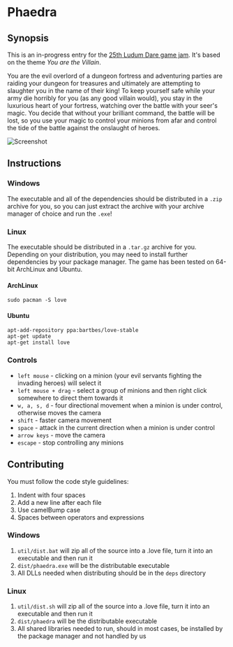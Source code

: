# Phaedra

## Synopsis

This is an in-progress entry for the [25th Ludum Dare game jam](http://www.ludumdare.com/).
It's based on the theme *You are the Villain*.  
  
You are the evil overlord of a dungeon fortress and adventuring parties are raiding your dungeon for treasures and ultimately are attempting to slaughter you in the name of their king! To keep yourself safe while your army die horribly for you (as any good villain would), you stay in the luxurious heart of your fortress, watching over the battle with your seer's magic. You decide that without your brilliant command, the battle will be lost, so you use your magic to control your minions from afar and control the tide of the battle against the onslaught of heroes.

![Screenshot](http://i.imgur.com/fsxm7.png)

## Instructions

### Windows

The executable and all of the dependencies should be distributed in a `.zip` archive for you, so you can just extract the archive with your archive manager of choice and run the `.exe`!

### Linux

The executable should be distributed in a `.tar.gz` archive for you.  Depending on your distribution, you may need to install further dependencies by your package manager. The game has been tested on 64-bit ArchLinux and Ubuntu.

#### ArchLinux

`sudo pacman -S love`

#### Ubuntu

```
apt-add-repository ppa:bartbes/love-stable
apt-get update
apt-get install love
```

### Controls

* `left mouse` - clicking on a minion (your evil servants fighting the invading heroes) will select it
* `left mouse + drag` - select a group of minions and then right click somewhere to direct them towards it
* `w, a, s, d` - four directional movement when a minion is under control, otherwise moves the camera
* `shift` - faster camera movement
* `space` - attack in the current direction when a minion is under control
* `arrow keys` - move the camera
* `escape` - stop controlling any minions

## Contributing

You must follow the code style guidelines:

1. Indent with four spaces
2. Add a new line after each file
3. Use camelBump case
4. Spaces between operators and expressions

### Windows

1. `util/dist.bat` will zip all of the source into a .love file, turn it into an executable and then run it
2. `dist/phaedra.exe` will be the distributable executable
3. All DLLs needed when distributing should be in the `deps` directory

### Linux

1. `util/dist.sh` will zip all of the source into a .love file, turn it into an executable and then run it
2. `dist/phaedra` will be the distributable executable
3. All shared libraries needed to run, should in most cases, be installed by the package manager and not handled by us
